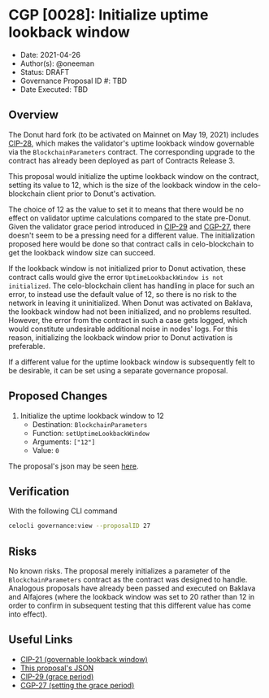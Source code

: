 # CGP [0028]: Initialize uptime lookback window

- Date: 2021-04-26
- Author(s): @oneeman
- Status: DRAFT
- Governance Proposal ID #: TBD
- Date Executed: TBD

## Overview

The Donut hard fork (to be activated on Mainnet on May 19, 2021) includes [CIP-28](https://github.com/celo-org/celo-proposals/blob/master/CIPs/cip-0028.md), which makes the validator's uptime lookback window governable via the `BlockchainParameters` contract. The corresponding upgrade to the contract has already been deployed as part of Contracts Release 3.

This proposal would initialize the uptime lookback window on the contract, setting its value to 12, which is the size of the lookback window in the celo-blockchain client prior to Donut's activation.

The choice of 12 as the value to set it to means that there would be no effect on validator uptime calculations compared to the state pre-Donut. Given the validator grace period introduced in [CIP-29](https://github.com/celo-org/celo-proposals/blob/master/CIPs/cip-0029.md)  and [CGP-27](https://github.com/celo-org/governance/blob/main/CGPs/cgp-0027.md), there doesn't seem to be a pressing need for a different value. The initialization proposed here would be done so that contract calls in celo-blockchain to get the lookback window size can succeed.

If the lookback window is not initialized prior to Donut activation, these contract calls would give the error `UptimeLookbackWindow is not initialized`. The celo-blockchain client has handling in place for such an error, to instead use the default value of 12, so there is no risk to the network in leaving it uninitialized. When Donut was activated on Baklava, the lookback window had not been initialized, and no problems resulted. However, the error from the contract in such a case gets logged, which would constitute undesirable additional noise in nodes' logs. For this reason, initializing the lookback window prior to Donut activation is preferable.

If a different value for the uptime lookback window is subsequently felt to be desirable, it can be set using a separate governance proposal.

## Proposed Changes

1. Initialize the uptime lookback window to 12
    - Destination: `BlockchainParameters`
    - Function: `setUptimeLookbackWindow`
    - Arguments: `["12"]`
    - Value: `0`

The proposal's json may be seen [here](https://github.com/celo-org/governance/blob/main/CGPs/cgp-0028/mainnet.json).

## Verification

With the following CLI command

```bash
celocli governance:view --proposalID 27
```

## Risks

No known risks. The proposal merely initializes a parameter of the `BlockchainParameters` contract as the contract was designed to handle. Analogous proposals have already been passed and executed on Baklava and Alfajores (where the lookback window was set to 20 rather than 12 in order to confirm in subsequent testing that this different value has come into effect).

## Useful Links

* [CIP-21 (governable lookback window)](https://github.com/celo-org/celo-proposals/blob/master/CIPs/cip-0021.md)
* [This proposal's JSON](https://github.com/celo-org/governance/blob/main/CGPs/cgp-0028/mainnet.json)
* [CIP-29 (grace period)](https://github.com/celo-org/celo-proposals/blob/master/CIPs/cip-0029.md)
* [CGP-27 (setting the grace period)](https://github.com/celo-org/governance/blob/main/CGPs/cgp-0027.md)
